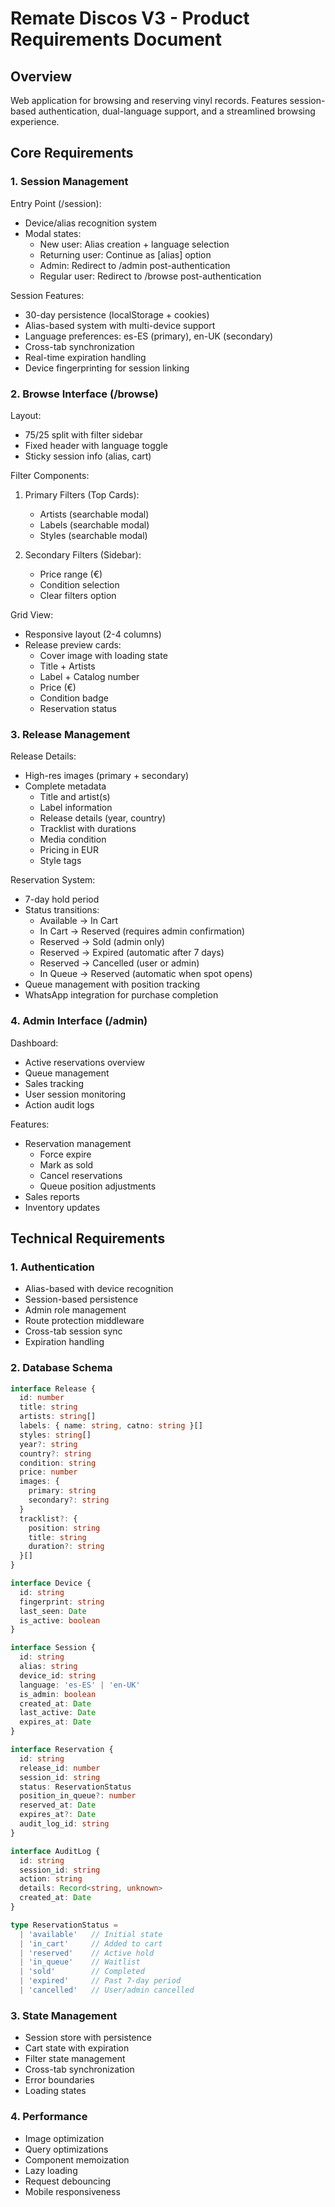 # Remate Discos V3 - Product Requirements Document

## Overview
Web application for browsing and reserving vinyl records. Features session-based authentication, dual-language support, and a streamlined browsing experience.

## Core Requirements

### 1. Session Management

Entry Point (/session):
- Device/alias recognition system
- Modal states:
  * New user: Alias creation + language selection
  * Returning user: Continue as [alias] option
  * Admin: Redirect to /admin post-authentication
  * Regular user: Redirect to /browse post-authentication

Session Features:
- 30-day persistence (localStorage + cookies)
- Alias-based system with multi-device support
- Language preferences: es-ES (primary), en-UK (secondary)
- Cross-tab synchronization
- Real-time expiration handling
- Device fingerprinting for session linking

### 2. Browse Interface (/browse)

Layout:
- 75/25 split with filter sidebar
- Fixed header with language toggle
- Sticky session info (alias, cart)

Filter Components:
1. Primary Filters (Top Cards):
   - Artists (searchable modal)
   - Labels (searchable modal)
   - Styles (searchable modal)

2. Secondary Filters (Sidebar):
   - Price range (€)
   - Condition selection
   - Clear filters option

Grid View:
- Responsive layout (2-4 columns)
- Release preview cards:
  * Cover image with loading state
  * Title + Artists
  * Label + Catalog number
  * Price (€)
  * Condition badge
  * Reservation status

### 3. Release Management

Release Details:
- High-res images (primary + secondary)
- Complete metadata
  * Title and artist(s)
  * Label information
  * Release details (year, country)
  * Tracklist with durations
  * Media condition
  * Pricing in EUR
  * Style tags

Reservation System:
- 7-day hold period
- Status transitions:
  * Available -> In Cart
  * In Cart -> Reserved (requires admin confirmation)
  * Reserved -> Sold (admin only)
  * Reserved -> Expired (automatic after 7 days)
  * Reserved -> Cancelled (user or admin)
  * In Queue -> Reserved (automatic when spot opens)
- Queue management with position tracking
- WhatsApp integration for purchase completion

### 4. Admin Interface (/admin)

Dashboard:
- Active reservations overview
- Queue management
- Sales tracking
- User session monitoring
- Action audit logs

Features:
- Reservation management
  * Force expire
  * Mark as sold
  * Cancel reservations
  * Queue position adjustments
- Sales reports
- Inventory updates

## Technical Requirements

### 1. Authentication
- Alias-based with device recognition
- Session-based persistence
- Admin role management
- Route protection middleware
- Cross-tab session sync
- Expiration handling

### 2. Database Schema
```typescript
interface Release {
  id: number
  title: string
  artists: string[]
  labels: { name: string, catno: string }[]
  styles: string[]
  year?: string
  country?: string
  condition: string
  price: number
  images: {
    primary: string
    secondary?: string
  }
  tracklist?: {
    position: string
    title: string
    duration?: string
  }[]
}

interface Device {
  id: string
  fingerprint: string
  last_seen: Date
  is_active: boolean
}

interface Session {
  id: string
  alias: string
  device_id: string
  language: 'es-ES' | 'en-UK'
  is_admin: boolean
  created_at: Date
  last_active: Date
  expires_at: Date
}

interface Reservation {
  id: string
  release_id: number
  session_id: string
  status: ReservationStatus
  position_in_queue?: number
  reserved_at: Date
  expires_at?: Date
  audit_log_id: string
}

interface AuditLog {
  id: string
  session_id: string
  action: string
  details: Record<string, unknown>
  created_at: Date
}

type ReservationStatus = 
  | 'available'   // Initial state
  | 'in_cart'     // Added to cart
  | 'reserved'    // Active hold
  | 'in_queue'    // Waitlist
  | 'sold'        // Completed
  | 'expired'     // Past 7-day period
  | 'cancelled'   // User/admin cancelled
```

### 3. State Management
- Session store with persistence
- Cart state with expiration
- Filter state management
- Cross-tab synchronization
- Error boundaries
- Loading states

### 4. Performance
- Image optimization
- Query optimizations
- Component memoization
- Lazy loading
- Request debouncing
- Mobile responsiveness